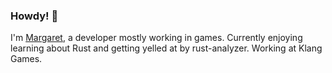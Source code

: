 ### Howdy! 🤠

I'm [Margaret](https://margaretdax.com), a developer mostly working in games. Currently enjoying learning about Rust and getting yelled at by rust-analyzer. Working at Klang Games.

<!--
**margaretdax/margaretdax** is a ✨ _special_ ✨ repository because its `README.md` (this file) appears on your GitHub profile.

Here are some ideas to get you started:

- 🔭 I’m currently working on ...
- 🌱 I’m currently learning ...
- 👯 I’m looking to collaborate on ...
- 🤔 I’m looking for help with ...
- 💬 Ask me about ...
- 📫 How to reach me: ...
- 😄 Pronouns: ...
- ⚡ Fun fact: ...
-->
